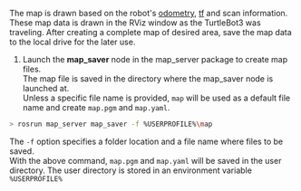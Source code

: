 The map is drawn based on the robot's [odometry](https://en.wikipedia.org/wiki/Odometry), [tf](http://wiki.ros.org/tf) and scan information. 
These map data is drawn in the RViz window as the TurtleBot3 was traveling. 
After creating a complete map of desired area, save the map data to the local drive for the later use.

1. Launch the **map_saver** node in the map_server package to create map files.  
  The map file is saved in the directory where the map_saver node is launched at.  
  Unless a specific file name is provided, `map` will be used as a default file name and create `map.pgm` and `map.yaml`.
```bash
> rosrun map_server map_saver -f %USERPROFILE%\map
```

The `-f` option specifies a folder location and a file name where files to be saved.  
With the above command, `map.pgm` and `map.yaml` will be saved in the user directory. The user directory is stored in an environment variable `%USERPROFILE%`
